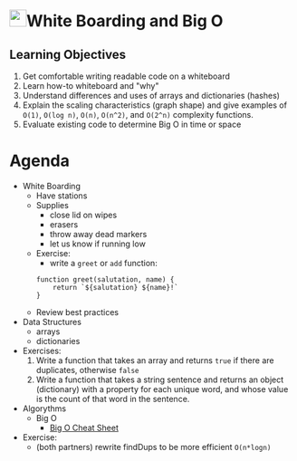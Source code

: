 <img src="https://cloud.githubusercontent.com/assets/478864/22186847/68223ce6-e0b1-11e6-8a62-0e3edc96725e.png" width=30>White Boarding and Big O
===

## Learning Objectives

1. Get comfortable writing readable code on a whiteboard
1. Learn how-to whiteboard and "why"
1. Understand differences and uses of arrays and dictionaries (hashes)
1. Explain the scaling characteristics (graph shape) and give examples of 
`O(1)`, `O(log n)`, `O(n)`, `O(n^2)`, and `O(2^n)` 
complexity functions.
1. Evaluate existing code to determine Big O in time or space


# Agenda

* White Boarding
    * Have stations
    * Supplies
        * close lid on wipes
        * erasers
        * throw away dead markers
        * let us know if running low
    * Exercise:
        * write a `greet` or `add` function:
        ```
        function greet(salutation, name) {
            return `${salutation} ${name}!`
        }
        ```
    * Review best practices
* Data Structures
    * arrays
    * dictionaries
* Exercises:
    1. Write a function that takes an array and returns
    `true` if there are duplicates, otherwise `false`
    1. Write a function that takes a string sentence and returns
    an object (dictionary) with a property for each unique word, and whose value is the count of that word in the sentence.
* Algorythms
    * Big O
        * [Big O Cheat Sheet](http://bigocheatsheet.com/)
* Exercise:
    * (both partners) rewrite findDups to be more efficient `O(n*logn)`